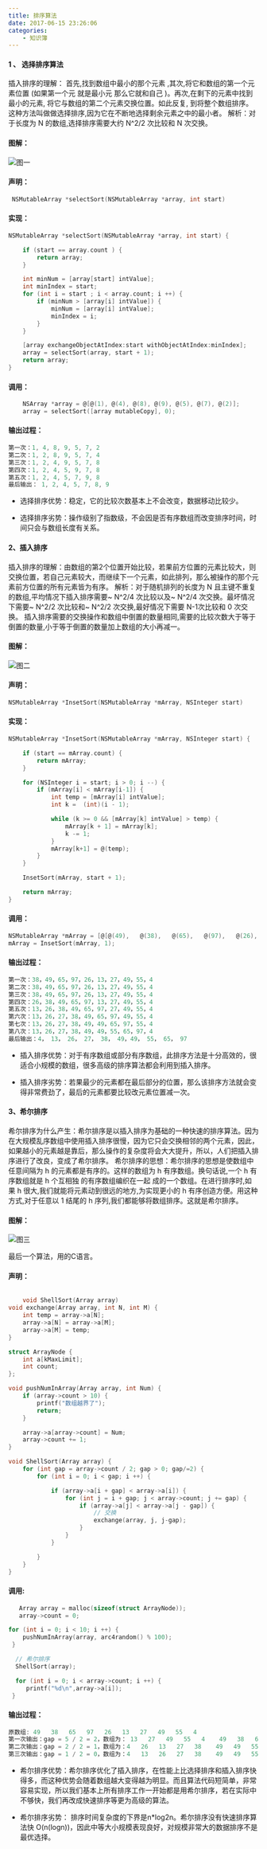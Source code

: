 ```yaml
---
title: 排序算法
date: 2017-06-15 23:26:06
categories: 
	- 知识簿
---
```

####  1 、 选择排序算法
插入排序的理解： 首先,找到数组中最小的那个元素 ,其次,将它和数组的第一个元素位置 (如果第一个元 就是最小元 那么它就和自己 )。再次,在剩下的元素中找到最小的元素, 将它与数组的第二个元素交换位置。如此反复, 到将整个数组排序。这种方法叫做做选择排序,因为它在不断地选择剩余元素之中的最小者。
解析：对于长度为 N 的数组,选择排序需要大约 N^2/2 次比较和 N 次交换。

#### 图解：
![图一](http://oqepgj2jp.bkt.clouddn.com/%E6%8E%92%E5%BA%8F%E7%AE%97%E6%B3%951.png)

#### 声明：

```objectivec
 NSMutableArray *selectSort(NSMutableArray *array, int start)
```

#### 实现：

```objectivec
NSMutableArray *selectSort(NSMutableArray *array, int start) {

    if (start == array.count ) {
        return array;
    }

    int minNum = [array[start] intValue];
    int minIndex = start;
    for (int i = start ; i < array.count; i ++) {
        if (minNum > [array[i] intValue]) {
            minNum = [array[i] intValue];
            minIndex = i;
        }
    }

    [array exchangeObjectAtIndex:start withObjectAtIndex:minIndex];
    array = selectSort(array, start + 1);
    return array;
}
```

#### 调用：

```objectivec
    NSArray *array = @[@(1), @(4), @(8), @(9), @(5), @(7), @(2)];
    array = selectSort([array mutableCopy], 0);
```

#### 输出过程：

```objectivec
第一次：1, 4, 8, 9, 5, 7, 2
第二次：1, 2, 8, 9, 5, 7, 4
第三次：1, 2, 4, 9, 5, 7, 8
第四次：1, 2, 4, 5, 9, 7, 8
第五次：1, 2, 4, 5, 7, 9, 8
最后输出： 1, 2, 4, 5, 7, 8, 9
```

- 选择排序优势：稳定，它的比较次数基本上不会改变，数据移动比较少。

- 选择排序劣势：操作级别了指数级，不会因是否有序数组而改变排序时间，时间只会与数组长度有关系。


#### 2、插入排序
插入排序的理解：由数组的第2个位置开始比较，若果前方位置的元素比较大，则交换位置，若自己元素较大，而继续下一个元素，如此排列，那么被操作的那个元素前方位置的所有元素皆为有序。
解析：对于随机排列的长度为 N 且主键不重复的数组,平均情况下插入排序需要~ N^2/4 次比较以及~ N^2/4 次交换。最坏情况下需要~ N^2/2 次比较和~ N^2/2 次交换,最好情况下需要 N-1次比较和 0 次交换。
插入排序需要的交换操作和数组中倒置的数量相同,需要的比较次数大于等于倒置的数量,小于等于倒置的数量加上数组的大小再减一。

#### 图解：

![图二](http://oqepgj2jp.bkt.clouddn.com/%E6%8E%92%E5%BA%8F%E7%AE%97%E6%B3%952.png)


#### 声明：

```objectivec
NSMutableArray *InsetSort(NSMutableArray *mArray, NSInteger start)
```

#### 实现：

```objectivec
NSMutableArray *InsetSort(NSMutableArray *mArray, NSInteger start) {

    if (start == mArray.count) {
        return mArray;
    }

    for (NSInteger i = start; i > 0; i --) {
        if (mArray[i] < mArray[i-1]) {
            int temp = [mArray[i] intValue];
            int k =  (int)(i - 1);

            while (k >= 0 && [mArray[k] intValue] > temp) {
                mArray[k + 1] = mArray[k];
                k -= 1;
            }
            mArray[k+1] = @(temp);
        }
    }

    InsetSort(mArray, start + 1);

    return mArray;
}
```

#### 调用：

```objectivec
NSMutableArray *mArray = [@[@(49),   @(38),   @(65),   @(97),   @(26),   @(13),   @(27),   @(49),   @(55),   @(4)] mutableCopy];
mArray = InsetSort(mArray, 1);
```

#### 输出过程：

```objectivec
第一次：38，49，65，97，26，13，27，49，55，4
第二次：38，49，65，97，26，13，27，49，55，4
第三次：38，49，65，97，26，13，27，49，55，4
第四次：26，38，49，65，97，13，27，49，55，4
第五次：13，26，38，49，65，97，27，49，55，4
第六次：13，26，27，38，49，65，97，49，55，4
第七次：13，26，27，38，49，49，65，97，55，4
第八次：13，26，27，38，49，49，55，65，97，4
最后输出：4， 13， 26， 27， 38， 49，49， 55， 65， 97
```

- 插入排序优势：对于有序数组或部分有序数组，此排序方法是十分高效的，很适合小规模的数组，很多高级的排序算法都会利用到插入排序。

- 插入排序劣势：若果最少的元素都在最后部分的位置，那么该排序方法就会变得非常费劲了，最后的元素都要比较改元素位置减一次。

#### 3、希尔排序
希尔排序为什么产生：希尔排序是以插入排序为基础的一种快速的排序算法。因为在大规模乱序数组中使用插入排序很慢，因为它只会交换相邻的两个元素，因此，如果越小的元素越是靠后，那么操作的复杂度将会大大提升，所以，人们把插入排序进行了改良，变成了希尔排序。
希尔排序的思想：希尔排序的思想是使数组中任意间隔为 h 的元素都是有序的。这样的数组为 h 有序数组。换句话说,一个 h 有序数组就是 h 个互相独 的有序数组编织在一起 成的一个数组。在进行排序时,如果 h 很大,我们就能将元素动到很远的地方,为实现更小的 h 有序创造方便。用这种方式,对于任意以 1 结尾的 h 序列,我们都能够将数组排序。这就是希尔排序。

#### 图解：

![图三](http://oqepgj2jp.bkt.clouddn.com/%E6%8E%92%E5%BA%8F%E7%AE%97%E6%B3%953.png)

最后一个算法，用的C语言。

#### 声明：

```objectivec

    void ShellSort(Array array)
void exchange(Array array, int N, int M) {
    int temp = array->a[N];
    array->a[N] = array->a[M];
    array->a[M] = temp;
}

struct ArrayNode {
    int a[kMaxLimit];
    int count;
};

void pushNumInArray(Array array, int Num) {
    if (array->count > 10) {
        printf("数组越界了");
        return;
    }

    array->a[array->count] = Num;
    array->count += 1;
}

void ShellSort(Array array) {
    for (int gap = array->count / 2; gap > 0; gap/=2) {
        for (int i = 0; i < gap; i ++) {

            if (array->a[i + gap] < array->a[i]) {
                for (int j = i + gap; j < array->count; j += gap) {
                    if (array->a[j] < array->a[j - gap]) {
                        // 交换
                        exchange(array, j, j-gap);
                    }
                }
            }

        }
    }
}
```


#### 调用:

```objectivec
   Array array = malloc(sizeof(struct ArrayNode));
   array->count = 0;

for (int i = 0; i < 10; i ++) {
    pushNumInArray(array, arc4random() % 100);
 }

  // 希尔排序
  ShellSort(array);

  for (int i = 0; i < array->count; i ++) {
     printf("%d\n",array->a[i]);
 }
```


#### 输出过程：

```objectivec
原数组: 49   38   65   97   26   13   27   49   55   4
第一次输出：gap = 5 / 2 = 2，数组为： 13   27   49   55   4    49   38   65   97   26
第二次输出：gap = 2 / 2 = 1，数组为：4   26   13   27   38    49   49   55   97   65
第三次输出：gap = 1 / 2 = 0，数组为：4   13   26   27   38    49   49   55   65   97
```


- 希尔排序优势：希尔排序优化了插入排序，在性能上比选择排序和插入排序快得多，而这种优势会随着数组越大变得越为明显。而且算法代码短简单，非常容易实现，所以我们基本上所有排序工作一开始都是用希尔排序，若在实际中不够快，我们再改成快速排序等更为高级的算法。

- 希尔排序劣势： 排序时间复杂度的下界是n*log2n。希尔排序没有快速排序算法快 O(n(logn))，因此中等大小规模表现良好，对规模非常大的数据排序不是最优选择。



